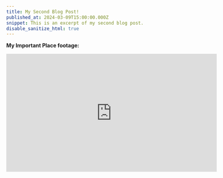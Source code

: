 ```yaml
---
title: My Second Blog Post!
published_at: 2024-03-09T15:00:00.000Z
snippet: This is an excerpt of my second blog post.
disable_sanitize_html: true
---
```


**My Important Place footage:**

<iframe width="560" height="315" src="https://www.youtube.com/embed/RZL3HGANHUs?si=VaEk2j4v2rossdxC" title="YouTube video player" frameborder="0" allow="accelerometer; autoplay; clipboard-write; encrypted-media; gyroscope; picture-in-picture; web-share" referrerpolicy="strict-origin-when-cross-origin" allowfullscreen></iframe>

<!-- # This is h1

## This is h2

_underline_

**bold** -->
